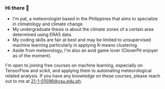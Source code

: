 ### Hi there 👋

- I'm pat, a meteorologist based in the Philippines that aims to specialize in climatology and climate change.
- My undergraduate thesis is about the climate zones of a certain area determined using ERA5 data.
- My coding skills are fair at best and may be limited to unsupervised machine learning particularly in applying K-means clustering.
- Aside from meteorology, I'm also an avid game lover (CloverPit enjoyer as of the moment).

I'm open to joining free courses on machine learning, especially on TensorFlow and scikit, and applying them to automating meteorological related analysis.
If you have any knowledge on these courses, please reach out to me at 21-1-01096@vsu.edu.ph.
